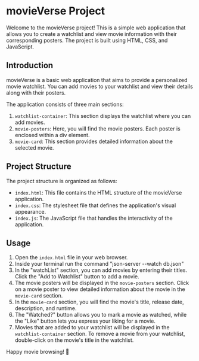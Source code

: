 # movieVerse Project
Welcome to the movieVerse project! This is a simple web application that allows you to create a watchlist and view movie information with their corresponding posters. The project is built using HTML, CSS, and JavaScript.



## Introduction
movieVerse is a basic web application that aims to provide a personalized movie watchlist. You can add movies to your watchlist and view their details along with their posters.

The application consists of three main sections:
1. `watchlist-container`: This section displays the watchlist where you can add movies.
2. `movie-posters`: Here, you will find the movie posters. Each poster is enclosed within a div element.
3. `movie-card`: This section provides detailed information about the selected movie.



## Project Structure
The project structure is organized as follows:
- `index.html`: This file contains the HTML structure of the movieVerse application.
- `index.css`: The stylesheet file that defines the application's visual appearance.
- `index.js`: The JavaScript file that handles the interactivity of the application.



## Usage
1. Open the `index.html` file in your web browser.
2. Inside your terminal run the command "json-server --watch db.json"
3. In the "watchList" section, you can add movies by entering their titles. Click the "Add to Watchlist" button to add a movie.
4. The movie posters will be displayed in the `movie-posters` section. Click on a movie poster to view detailed information about the movie in the `movie-card` section.
5. In the `movie-card` section, you will find the movie's title, release date, description, and runtime.
6. The "Watched?" button allows you to mark a movie as watched, while the "Like" button lets you express your liking for a movie.
7. Movies that are added to your watchlist will be displayed in the `watchlist-container` section. To remove a movie from your watchlist, double-click on the movie's title in the watchlist.


Happy movie browsing! 🍿